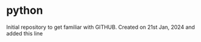# python
Initial repository to get familiar with GITHUB.
Created on 21st Jan, 2024 and added this line
